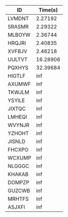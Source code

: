|ID|Time(s)|
|-|-|
|LVMDNT|2.27192|
|SRASMR|2.29322|
|MLBOYW|2.36744|
|HRQJRI|2.40835|
|XVFBJV|2.46218|
|UULTVT|16.28906|
|PQXHYS|32.39684|
|HIGTLF|inf|
|AXUMWF|inf|
|TKWJLM|inf|
|YSYILE|inf|
|JIXTQC|inf|
|LMHEQI|inf|
|WVYNJR|inf|
|YZHOHT|inf|
|JISNLD|inf|
|FHCXPO|inf|
|WCXUMP|inf|
|NLGGGC|inf|
|KHAKAB|inf|
|DOMPZP|inf|
|GUZCWB|inf|
|MRHTFS|inf|
|ASJXFI|inf|
